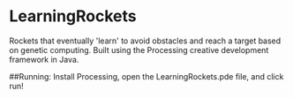 # LearningRockets
Rockets that eventually 'learn' to avoid obstacles and reach a target based on genetic computing. Built using the Processing creative development framework in Java.

##Running:
Install Processing, open the LearningRockets.pde file, and click run!
